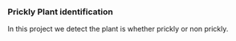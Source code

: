 ### Prickly Plant identification

In this project we detect the plant is whether prickly or non prickly. 

